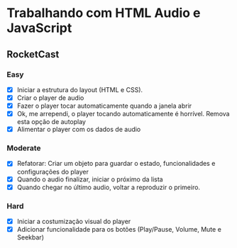 # Trabalhando com HTML Audio e JavaScript

## RocketCast

### Easy

- [x] Iniciar a estrutura do layout (HTML e CSS).
- [x] Criar o player de audio
- [x] Fazer o player tocar automaticamente quando a janela abrir
- [x] Ok, me arrependi, o player tocando automaticamente é horrível. Remova esta opção de autoplay
- [x] Alimentar o player com os dados de audio

### Moderate

- [x] Refatorar: Criar um objeto para guardar o estado, funcionalidades e configurações do player
- [x] Quando o audio finalizar, iniciar o próximo da lista
- [x] Quando chegar no último audio, voltar a reproduzir o primeiro.

### Hard

-[x] Iniciar a costumização visual do player
-[x] Adicionar funcionalidade para os botões (Play/Pause, Volume, Mute e Seekbar)